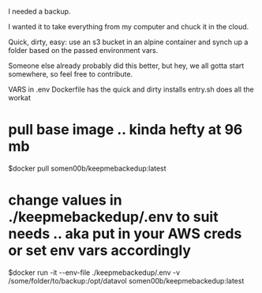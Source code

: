 I needed a backup.

I wanted it to take everything from my computer and chuck it in the cloud.

Quick, dirty, easy: use an s3 bucket in an alpine container and synch up a folder based on the passed environment vars.

Someone else already probably did this better, but hey, we all gotta start somewhere, so feel free to contribute.


VARS in .env
Dockerfile has the quick and dirty installs
entry.sh does all the workat   

# pull base image .. kinda hefty at 96 mb 
$docker pull somen00b/keepmebackedup:latest
# change values in ./keepmebackedup/.env to suit needs .. aka put in your AWS creds or set env vars accordingly
$docker run -it --env-file ./keepmebackedup/.env -v /some/folder/to/backup:/opt/datavol somen00b/keepmebackedup:latest
